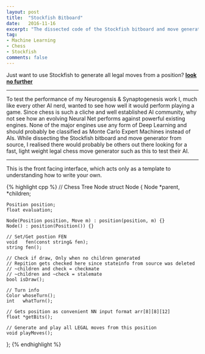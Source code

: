 ```yaml
---
layout: post
title:  "Stockfish Bitboard"
date:   2016-11-16
excerpt: "The dissected code of the Stockfish bitboard and move generator for those who wish to test they chess AI skills."
tag:
- Machine Learning
- Chess
- Stockfish
comments: false
---
```


Just want to use Stockfish to generate all legal moves from a position? **[look no further](https://github.com/TheDiscoMole/Stockfish-BitBoard)**

-------------------------------------------------------------------------

To test the performance of my Neurogensis & Synaptogenesis work I, much like every other AI nerd, wanted to see how well it would perform playing a game. Since chess is such a cliche and well established AI community, why not see how an evolving Neural Net performs against powerful existing engines. None of the major engines use any form of Deep Learning and should probably be classified as Monte Carlo Expert Machines instead of AIs. While dissecting the Stockfish bitboard and move generator from source, I realised there would probably be others out there looking for a fast, light weight legal chess move generator such as this to test their AI. 

-------------------------------------------------------------------------

This is the front facing interface, which acts only as a template to understanding how to write your own.

{% highlight cpp %}
// Chess Tree Node
struct Node
{
    Node *parent, *children;
    
    Position position;
    float evaluation;
    
    Node(Position position, Move m) : position(position, m) {}
    Node() : position(Position()) {}
    
    // Set/Get postion FEN
    void   fen(const string& fen);
    string fen();
    
    // Check if draw, Only when no children generated
    // Repition gets checked here since stateinfo from source was deleted
    // ~children and check = checkmate
    // ~children and ~check = stalemate
    bool isDraw();
    
    // Turn info
    Color whoseTurn();
    int   whatTurn();
    
    // Gets position as convenient NN input format arr[8][8][12]
    float *getBits();
    
    // Generate and play all LEGAL moves from this position
    void playMoves();
};
{% endhighlight %}

